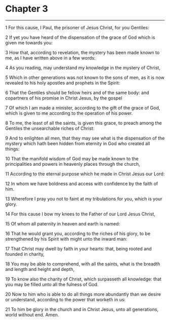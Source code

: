 # Chapter 3

***

1 For this cause, I Paul, the prisoner of Jesus Christ, for you Gentiles:

2 If yet you have heard of the dispensation of the grace of God which is given me towards you:

3 How that, according to revelation, the mystery has been made known to me, as I have written above in a few words:

4 As you reading, may understand my knowledge in the mystery of Christ,

5 Which in other generations was not known to the sons of men, as it is now revealed to his holy apostles and prophets in the Spirit:

6 That the Gentiles should be fellow heirs and of the same body: and copartners of his promise in Christ Jesus, by the gospel

7 Of which I am made a minister, according to the gift of the grace of God, which is given to me according to the operation of his power.

8 To me, the least of all the saints, is given this grace, to preach among the Gentiles the unsearchable riches of Christ:

9 And to enlighten all men, that they may see what is the dispensation of the mystery which hath been hidden from eternity in God who created all things:

10 That the manifold wisdom of God may be made known to the principalities and powers in heavenly places through the church,

11 According to the eternal purpose which he made in Christ Jesus our Lord:

12 In whom we have boldness and access with confidence by the faith of him.

13 Wherefore I pray you not to faint at my tribulations for you, which is your glory.

14 For this cause I bow my knees to the Father of our Lord Jesus Christ,

15 Of whom all paternity in heaven and earth is named:

16 That he would grant you, according to the riches of his glory, to be strengthened by his Spirit with might unto the inward man:

17 That Christ may dwell by faith in your hearts: that, being rooted and founded in charity,

18 You may be able to comprehend, with all the saints, what is the breadth and length and height and depth,

19 To know also the charity of Christ, which surpasseth all knowledge: that you may be filled unto all the fulness of God.

20 Now to him who is able to do all things more abundantly than we desire or understand, according to the power that worketh in us:

21 To him be glory in the church and in Christ Jesus, unto all generations, world without end. Amen.

